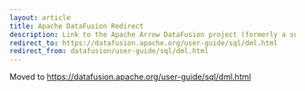 ```yaml
---
layout: article
title: Apache DataFusion Redirect
description: Link to the Apache Arrow DataFusion project (formerly a sub project of Apache Arrow)
redirect_to: https://datafusion.apache.org/user-guide/sql/dml.html
redirect_from: datafusion/user-guide/sql/dml.html
---
```

<!--
{% comment %}
Licensed to the Apache Software Foundation (ASF) under one or more
contributor license agreements.  See the NOTICE file distributed with
this work for additional information regarding copyright ownership.
The ASF licenses this file to you under the Apache License, Version 2.0
(the "License"); you may not use this file except in compliance with
the License.  You may obtain a copy of the License at

http://www.apache.org/licenses/LICENSE-2.0

Unless required by applicable law or agreed to in writing, software
distributed under the License is distributed on an "AS IS" BASIS,
WITHOUT WARRANTIES OR CONDITIONS OF ANY KIND, either express or implied.
See the License for the specific language governing permissions and
limitations under the License.
{% endcomment %}
-->

<!-- Content to show if the redirect above is not followed -->

Moved to https://datafusion.apache.org/user-guide/sql/dml.html
